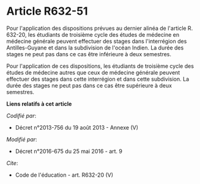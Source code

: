 # Article R632-51

Pour l'application des dispositions prévues au dernier alinéa de l'article R. 632-20, les étudiants de troisième cycle des
études de médecine en médecine générale peuvent effectuer des stages dans l'interrégion des Antilles-Guyane et dans la
subdivision de l'océan Indien. La durée des stages ne peut pas dans ce cas être inférieure à deux semestres. 

Pour l'application de ces dispositions, les étudiants de troisième cycle des études de médecine autres que ceux de médecine
générale peuvent effectuer des stages dans cette interrégion et dans cette subdivision. La durée des stages ne peut pas dans
ce cas être supérieure à deux semestres.

**Liens relatifs à cet article**

_Codifié par_:

  - Décret n°2013-756 du 19 août 2013 -  Annexe (V)

_Modifié par_:

  - Décret n°2016-675 du 25 mai 2016 - art. 9

_Cite_:

  - Code de l'éducation - art. R632-20 (V)
